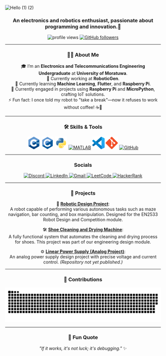 
![Hello (1) (2)](https://github.com/user-attachments/assets/8add9ebb-be0d-402a-bba0-a6d00b7b340f)

<!-- fallback content if the SVG doesn't load -->
</object>
<h3 align="center">An electronics and robotics enthusiast, passionate about programming and innovation.🚀 </h3>

<p align="center">
  <img src="https://komarev.com/ghpvc/?username=sahas-eashan&label=Profile%20views&color=0e75b6&style=flat" alt="profile views" />
  <a href="https://github.com/sahas-eashan?tab=followers">
    <img src="https://img.shields.io/github/followers/sahas-eashan?label=Followers&style=social" alt="GitHub followers" />
  </a>
</p>
<p align="center">
  
<div align="center">
  
---

### 👨‍💻 About Me

🎓 I’m an **Electronics and Telecommunications Engineering Undergraduate** at **University of Moratuwa**.  
🤖 Currently working at **RoboticGen**.  
🌱 Currently learning **Machine Learning**, **Flutter**, and **Raspberry Pi**.  
🔭 Currently engaged in projects using **Raspberry Pi** and **MicroPython**, crafting IoT solutions.  
⚡ Fun fact: I once told my robot to "take a break"—now it refuses to work without coffee! ☕🤖

---

### 🛠️ Skills & Tools

<p>
  <a href="https://cplusplus.com/" target="_blank"><img src="https://raw.githubusercontent.com/devicons/devicon/master/icons/cplusplus/cplusplus-original.svg" alt="C++" width="40" height="40"/></a>
  <a href="https://en.wikipedia.org/wiki/C_(programming_language)" target="_blank"><img src="https://raw.githubusercontent.com/devicons/devicon/master/icons/c/c-original.svg" alt="C" width="40" height="40"/></a>
  <a href="https://www.python.org/" target="_blank"><img src="https://raw.githubusercontent.com/devicons/devicon/master/icons/python/python-original.svg" alt="Python" width="40" height="40"/></a>
  <a href="https://www.mathworks.com/products/matlab.html" target="_blank"><img src="https://upload.wikimedia.org/wikipedia/commons/2/21/Matlab_Logo.png" alt="MATLAB" width="40" height="40"/></a>
  <a href="https://code.visualstudio.com/" target="_blank"><img src="https://raw.githubusercontent.com/devicons/devicon/master/icons/vscode/vscode-original.svg" alt="VS Code" width="40" height="40"/></a>
  <a href="https://git-scm.com/" target="_blank"><img src="https://raw.githubusercontent.com/devicons/devicon/master/icons/git/git-original.svg" alt="Git" width="40" height="40"/></a>
  <a href="https://github.com/" target="_blank"><img src="https://github.githubassets.com/images/modules/logos_page/GitHub-Mark.png" alt="GitHub" width="40" height="40"/></a>

</p>

---

### Socials

<p>
  <!-- Discord -->
  <a href="https://discord.com/invite/cRbrttDn" target="_blank">
    <img src="https://img.shields.io/badge/Discord-5865F2?style=flat-circle&logo=discord&logoColor=white" alt="Discord" />
  </a>
  <!-- LinkedIn -->
  <a href="https://linkedin.com/in/sahas-eashan-55b35b29a" target="_blank">
    <img src="https://img.shields.io/badge/LinkedIn-0077B5?style=flat-circle&logo=linkedin&logoColor=white" alt="LinkedIn" />
  </a>
  <!-- Gmail -->
  <a href="mailto:sahaseashangalle@gmail.com" target="_blank">
    <img src="https://img.shields.io/badge/Gmail-D14836?style=flat-circle&logo=gmail&logoColor=white" alt="Gmail" />
  </a>
  <!-- LeetCode -->
  <a href="https://leetcode.com/your-profile-link" target="_blank">
    <img src="https://img.shields.io/badge/LeetCode-FFA116?style=flat-circle&logo=leetcode&logoColor=white" alt="LeetCode" />
  </a>
  <!-- HackerRank -->
  <a href="https://www.hackerrank.com/your-profile-link" target="_blank">
    <img src="https://img.shields.io/badge/HackerRank-2EC866?style=flat-circle&logo=hackerrank&logoColor=white" alt="HackerRank" />
  </a>

</p>


---
  
<div align="center">
  
### 🚀 Projects

🤖 [**Robotic Design Project**](https://github.com/sahas-eashan/Robotic-Design-Project):  
A robot capable of performing various autonomous tasks such as maze navigation, bar counting, and box manipulation. Designed for the EN2533 Robot Design and Competition module.

🛠️ [**Shoe Cleaning and Drying Machine**](https://github.com/sahas-eashan/Shoe-Cleaning-and-Drying-Machine--Engineering_Design_Project):  
A fully functional system that automates the cleaning and drying process for shoes. This project was part of our engineering design module.

⚙️ [**Linear Power Supply (Analog Project)**](#):  
An analog power supply design project with precise voltage and current control. *(Repository not yet published.)*


---


### 🐍 Contributions

<picture>
  <source media="(prefers-color-scheme: dark)" srcset="https://raw.githubusercontent.com/sahas-eashan/sahas-eashan/output/github-snake-dark.svg" />
  <img alt="github-snake" src="https://raw.githubusercontent.com/sahas-eashan/sahas-eashan/output/github-snake.svg" />
</picture>


---


### 🐾 Fun Quote

_"If it works, it's not luck; it's debugging."_ ✨

</div>

